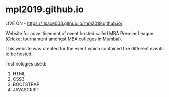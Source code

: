 # mpl2019.github.io

LIVE ON - https://itsace003.github.io/mpl2019.github.io/

Website for advertisement of event hosted called MBA Premier League (Cricket tournament amongst MBA colleges in Mumbai).

This website was created for the event which contained the different events to be hosted.

Technologies used:
1. HTML
2. CSS3
3. BOOTSTRAP
4. JAVASCRIPT

